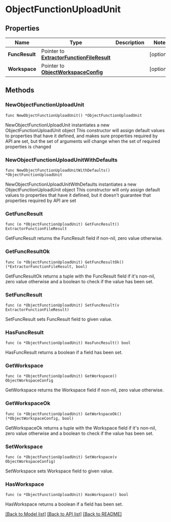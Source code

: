 # ObjectFunctionUploadUnit

## Properties

Name | Type | Description | Notes
------------ | ------------- | ------------- | -------------
**FuncResult** | Pointer to [**ExtractorFunctionFileResult**](ExtractorFunctionFileResult.md) |  | [optional] 
**Workspace** | Pointer to [**ObjectWorkspaceConfig**](ObjectWorkspaceConfig.md) |  | [optional] 

## Methods

### NewObjectFunctionUploadUnit

`func NewObjectFunctionUploadUnit() *ObjectFunctionUploadUnit`

NewObjectFunctionUploadUnit instantiates a new ObjectFunctionUploadUnit object
This constructor will assign default values to properties that have it defined,
and makes sure properties required by API are set, but the set of arguments
will change when the set of required properties is changed

### NewObjectFunctionUploadUnitWithDefaults

`func NewObjectFunctionUploadUnitWithDefaults() *ObjectFunctionUploadUnit`

NewObjectFunctionUploadUnitWithDefaults instantiates a new ObjectFunctionUploadUnit object
This constructor will only assign default values to properties that have it defined,
but it doesn't guarantee that properties required by API are set

### GetFuncResult

`func (o *ObjectFunctionUploadUnit) GetFuncResult() ExtractorFunctionFileResult`

GetFuncResult returns the FuncResult field if non-nil, zero value otherwise.

### GetFuncResultOk

`func (o *ObjectFunctionUploadUnit) GetFuncResultOk() (*ExtractorFunctionFileResult, bool)`

GetFuncResultOk returns a tuple with the FuncResult field if it's non-nil, zero value otherwise
and a boolean to check if the value has been set.

### SetFuncResult

`func (o *ObjectFunctionUploadUnit) SetFuncResult(v ExtractorFunctionFileResult)`

SetFuncResult sets FuncResult field to given value.

### HasFuncResult

`func (o *ObjectFunctionUploadUnit) HasFuncResult() bool`

HasFuncResult returns a boolean if a field has been set.

### GetWorkspace

`func (o *ObjectFunctionUploadUnit) GetWorkspace() ObjectWorkspaceConfig`

GetWorkspace returns the Workspace field if non-nil, zero value otherwise.

### GetWorkspaceOk

`func (o *ObjectFunctionUploadUnit) GetWorkspaceOk() (*ObjectWorkspaceConfig, bool)`

GetWorkspaceOk returns a tuple with the Workspace field if it's non-nil, zero value otherwise
and a boolean to check if the value has been set.

### SetWorkspace

`func (o *ObjectFunctionUploadUnit) SetWorkspace(v ObjectWorkspaceConfig)`

SetWorkspace sets Workspace field to given value.

### HasWorkspace

`func (o *ObjectFunctionUploadUnit) HasWorkspace() bool`

HasWorkspace returns a boolean if a field has been set.


[[Back to Model list]](../README.md#documentation-for-models) [[Back to API list]](../README.md#documentation-for-api-endpoints) [[Back to README]](../README.md)


